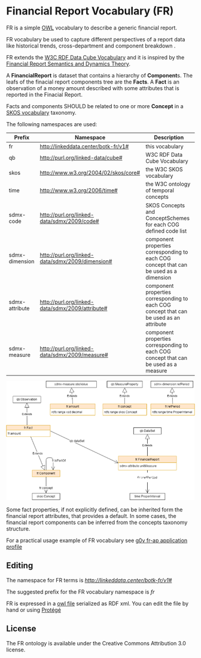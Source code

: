 Financial Report Vocabulary (FR)
=================================

FR is a simple [OWL](https://www.w3.org/TR/owl2-primer/) vocabulary to describe a generic financial report.

FR vocabulary be used to capture different perspectives of a report data like historical trends, cross-department and component breakdown . 

FR extends the [W3C RDF Data Cube Vocabulary](https://www.w3.org/TR/vocab-data-cube) and it is inspired by the [Financial Report Semantics and Dynamics Theory](doc/Theory-2017-06-26.pdf). 

A **FinancialReport** is dataset that contains a hierarchy of **Component**s. The leafs of the finacial report components tree are the **Facts**.
A **Fact** is an observation of a money amount described with some attributes that is reported in the  Finacial Report.

Facts and components SHOULD be related to one or more **Concept** in a  [SKOS vocabulary](https://www.w3.org/TR/skos-primer) taxonomy.

The following namespaces are used:

Prefix	        | Namespace	 | Description
--------------- | ------------------------------------------------- | ----------------
fr              | http://linkeddata.center/botk-fr/v1#              | this vocabulary
qb              | http://purl.org/linked-data/cube#                 | W3C RDF Data Cube Vocabulary
skos            | http://www.w3.org/2004/02/skos/core#              | the W3C SKOS vocabulary
time            | http://www.w3.org/2006/time#                      | the W3C ontology of temporal concepts
sdmx-code	    | http://purl.org/linked-data/sdmx/2009/code#	    | SKOS Concepts and ConceptSchemes for each COG defined code list
sdmx-dimension	| http://purl.org/linked-data/sdmx/2009/dimension#	| component properties corresponding to each COG concept that can be used as a dimension
sdmx-attribute	| http://purl.org/linked-data/sdmx/2009/attribute#	| component properties corresponding to each COG concept that can be used as an attribute
sdmx-measure	| http://purl.org/linked-data/sdmx/2009/measure#	| component properties corresponding to each COG concept that can be used as a measure


![FR UML diagram](doc/uml-diagram.png)

Some fact properties, if not explicitly defined, can be inherited form the financial report attributes, that provides a default. In some cases, the financial report components can be inferred from the concepts taxonomy structure.

For a practical usage example of FR vocabulary see [g0v fr-ap application profile](https://github.com/g0v-it/fr-ap)

## Editing

The namespace for FR terms is *http://linkeddata.center/botk-fr/v1#*

The suggested prefix for the FR vocabulary namespace is *fr*

FR is expressed in a [owl file](fr.owl) serialized as RDF xml. You can edit the file by hand or using [Protégé](https://protege.stanford.edu/)

## License

The FR ontology is available under the Creative Commons Attribution 3.0 license.
